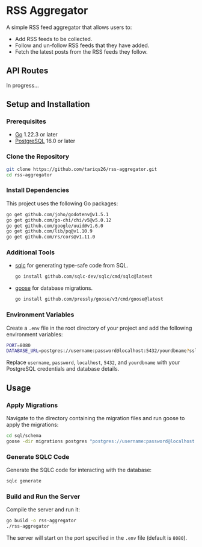 # RSS Aggregator

A simple RSS feed aggregator that allows users to:

- Add RSS feeds to be collected.
- Follow and un-follow RSS feeds that they have added.
- Fetch the latest posts from the RSS feeds they follow.

## API Routes

In progress...

## Setup and Installation

### Prerequisites

- [Go](https://golang.org/doc/install) 1.22.3 or later
- [PostgreSQL](https://www.postgresql.org/download/) 16.0 or later

### Clone the Repository

```bash
git clone https://github.com/tariqs26/rss-aggregator.git
cd rss-aggregator
```

### Install Dependencies

This project uses the following Go packages:

```bash
go get github.com/joho/godotenv@v1.5.1
go get github.com/go-chi/chi/v5@v5.0.12
go get github.com/google/uuid@v1.6.0
go get github.com/lib/pq@v1.10.9
go get github.com/rs/cors@v1.11.0
```

### Additional Tools

- [sqlc](https://github.com/sqlc-dev/sqlc) for generating type-safe code from SQL.

  ```bash
  go install github.com/sqlc-dev/sqlc/cmd/sqlc@latest
  ```

- [goose](https://github.com/pressly/goose) for database migrations.

  ```bash
  go install github.com/pressly/goose/v3/cmd/goose@latest
  ```

### Environment Variables

Create a `.env` file in the root directory of your project and add the following environment variables:

```bash
PORT=8080
DATABASE_URL=postgres://username:password@localhost:5432/yourdbname?sslmode=disable
```

Replace `username`, `password`, `localhost`, `5432`, and `yourdbname` with your PostgreSQL credentials and database details.

## Usage

### Apply Migrations

Navigate to the directory containing the migration files and run goose to apply the migrations:

```bash
cd sql/schema
goose -dir migrations postgres "postgres://username:password@localhost:5432/yourdbname?sslmode=disable" up
```

### Generate SQLC Code

Generate the SQLC code for interacting with the database:

```bash
sqlc generate
```

### Build and Run the Server

Compile the server and run it:

```bash
go build -o rss-aggregator
./rss-aggregator
```

The server will start on the port specified in the `.env` file (default is `8080`).
